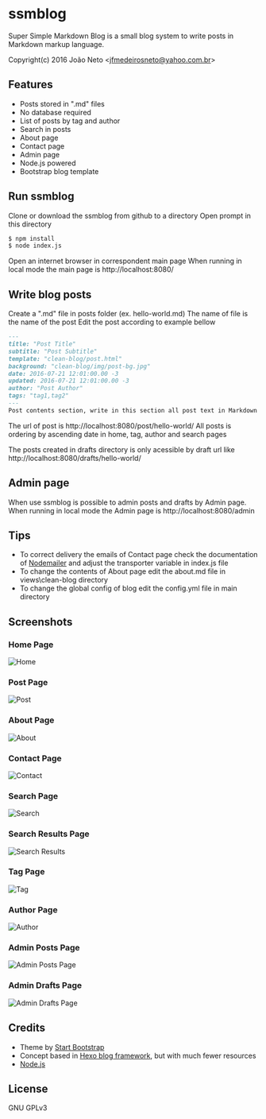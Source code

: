 # ssmblog

Super Simple Markdown Blog is a small blog system to write posts in Markdown markup language.

Copyright(c) 2016 João Neto <<jfmedeirosneto@yahoo.com.br>>

## Features

- Posts stored in ".md" files
- No database required
- List of posts by tag and author
- Search in posts
- About page
- Contact page
- Admin page
- Node.js powered
- Bootstrap blog template

## Run ssmblog

Clone or download the ssmblog from github to a directory
Open prompt in this directory

``` bash
$ npm install
$ node index.js
```

Open an internet browser in correspondent main page
When running in local mode the main page is http://localhost:8080/

## Write blog posts

Create a ".md" file in posts folder (ex. hello-world.md)
The name of file is the name of the post
Edit the post according to example bellow

``` markdown
---
title: "Post Title"
subtitle: "Post Subtitle"
template: "clean-blog/post.html"
background: "clean-blog/img/post-bg.jpg"
date: 2016-07-21 12:01:00.00 -3
updated: 2016-07-21 12:01:00.00 -3
author: "Post Author"
tags: "tag1,tag2"
---
Post contents section, write in this section all post text in Markdown markup language.
```

The url of post is http://localhost:8080/post/hello-world/
All posts is ordering by ascending date in home, tag, author and search pages

The posts created in drafts directory is only acessible by draft url like http://localhost:8080/drafts/hello-world/

## Admin page

When use ssmblog is possible to admin posts and drafts by Admin page.
When running in local mode the Admin page is http://localhost:8080/admin

## Tips

- To correct delivery the emails of Contact page check the documentation of [Nodemailer](http://nodemailer.com/) and adjust the transporter variable in index.js file
- To change the contents of About page edit the about.md file in views\clean-blog directory
- To change the global config of blog edit the config.yml file in main directory

## Screenshots

### Home Page
![Home](https://raw.githubusercontent.com/jfmedeirosneto/ssmblog/master/img/home.png "Home")

### Post Page
![Post](https://raw.githubusercontent.com/jfmedeirosneto/ssmblog/master/img/post.png "Post")

### About Page
![About](https://raw.githubusercontent.com/jfmedeirosneto/ssmblog/master/img/about.png "About")

### Contact Page
![Contact](https://raw.githubusercontent.com/jfmedeirosneto/ssmblog/master/img/contact.png "Contact")

### Search Page
![Search](https://raw.githubusercontent.com/jfmedeirosneto/ssmblog/master/img/search.png "Search")

### Search Results Page
![Search Results](https://raw.githubusercontent.com/jfmedeirosneto/ssmblog/master/img/search-results.png "Search Results")

### Tag Page
![Tag](https://raw.githubusercontent.com/jfmedeirosneto/ssmblog/master/img/tag.png "Tag")

### Author Page
![Author](https://raw.githubusercontent.com/jfmedeirosneto/ssmblog/master/img/author.png "Author")

### Admin Posts Page
![Admin Posts Page](https://raw.githubusercontent.com/jfmedeirosneto/ssmblog/master/img/admin-posts.png "Admin Posts Page")

### Admin Drafts Page
![Admin Drafts Page](https://raw.githubusercontent.com/jfmedeirosneto/ssmblog/master/img/admin-drafts.png "Admin Drafts Page")

## Credits

- Theme by [Start Bootstrap](http://startbootstrap.com/template-overviews/clean-blog/)
- Concept based in [Hexo blog framework](https://github.com/hexojs/hexo), but with much fewer resources
- [Node.js](https://nodejs.org)

## License

GNU GPLv3
